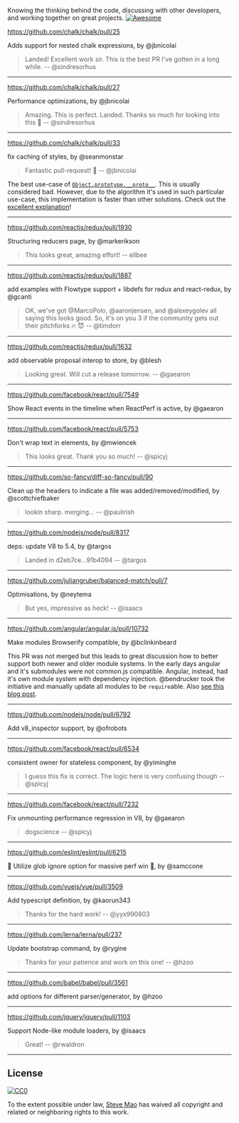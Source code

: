 Knowing the thinking behind the code, discussing with other developers, and working together on great projects. [![Awesome](https://cdn.rawgit.com/sindresorhus/awesome/d7305f38d29fed78fa85652e3a63e154dd8e8829/media/badge.svg)](https://github.com/sindresorhus/awesome)


https://github.com/chalk/chalk/pull/25

Adds support for nested chalk expressions, by @jbnicolai

> Landed! Excellent work sir. This is the best PR I've gotten in a long while. -- @sindresorhus

---

https://github.com/chalk/chalk/pull/27

Performance optimizations, by @jbnicolai

> Amazing. This is perfect. Landed. Thanks so much for looking into this 💃 -- @sindresorhus

---

https://github.com/chalk/chalk/pull/33

fix caching of styles, by @seanmonstar

> Fantastic pull-request! 🌟 -- @jbnicolai

The best use-case of [`Object.prototype.__proto__`](https://developer.mozilla.org/en/docs/Web/JavaScript/Reference/Global_Objects/Object/proto). This is usually considered bad. However, due to the algorithm it's used in such particular use-case, this implementation is faster than other solutions. Check out the [excellent explanation](https://github.com/chalk/chalk/issues/32#issuecomment-48426969)!

---

https://github.com/reactjs/redux/pull/1930

Structuring reducers page, by @markerikson

> This looks great, amazing effort! -- ellbee

---

https://github.com/reactjs/redux/pull/1887

add examples with Flowtype support + libdefs for redux and react-redux, by @gcanti

> OK, we've got @MarcoPolo, @aaronjensen, and @alexeygolev all saying this looks good. So, it's on you 3 if the community gets out their pitchforks 🔥 😈 -- @timdorr

---

https://github.com/reactjs/redux/pull/1632

add observable proposal interop to store, by @blesh

> Looking great. Will cut a release tomorrow. -- @gaearon

---

https://github.com/facebook/react/pull/7549

Show React events in the timeline when ReactPerf is active, by @gaearon

---

https://github.com/facebook/react/pull/5753

Don't wrap text in <span> elements, by @mwiencek

> This looks great. Thank you so much! -- @spicyj

---

https://github.com/so-fancy/diff-so-fancy/pull/90

Clean up the headers to indicate a file was added/removed/modified, by @scottchiefbaker

> lookin sharp. merging… -- @paulirish

---

https://github.com/nodejs/node/pull/8317

deps: update V8 to 5.4, by @targos

> Landed in d2eb7ce...91b4094 -- @targos

---

https://github.com/juliangruber/balanced-match/pull/7

Optimisations, by @neytema

> But yes, impressive as heck! -- @isaacs

---

https://github.com/angular/angular.js/pull/10732

Make modules Browserify compatible, by @bclinkinbeard

This PR was not merged but this leads to great discussion how to better support both newer and older module systems. In the early days angular and it's submodules were not common.js compatible. Angular, instead, had it's own module system with dependency injection. @bendrucker took the initiative and manually update all modules to be `require`able. Also [see this blog post](http://blog.npmjs.org/post/114584444410/using-angulars-new-improved-browserify-support).

---

https://github.com/nodejs/node/pull/6792

Add v8_inspector support, by @ofrobots

---

https://github.com/facebook/react/pull/6534

consistent owner for stateless component, by @yiminghe

> I guess this fix is correct. The logic here is very confusing though -- @spicyj

---

https://github.com/facebook/react/pull/7232

Fix unmounting performance regression in V8, by @gaearon

> dogscience -- @spicyj

---

https://github.com/eslint/eslint/pull/6215

🦄 Utilize glob ignore option for massive perf win 🦄, by @samccone

---

https://github.com/vuejs/vue/pull/3509

Add typescript definition, by @kaorun343

> Thanks for the hard work! -- @yyx990803

---

https://github.com/lerna/lerna/pull/237

Update bootstrap command, by @rygine

> Thanks for your patience and work on this one! -- @hzoo

---

https://github.com/babel/babel/pull/3561

add options for different parser/generator, by @hzoo

---

https://github.com/jquery/jquery/pull/1103

Support Node-like module loaders, by @isaacs

> Great! -- @rwaldron

---

## License

[![CC0](https://i.creativecommons.org/p/zero/1.0/88x31.png)](https://creativecommons.org/publicdomain/zero/1.0/)

To the extent possible under law, [Steve Mao](https://github.com/stevemao) has waived all copyright and related or neighboring rights to this work.
